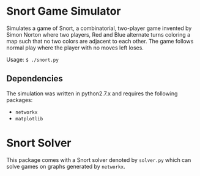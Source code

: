 Snort Game Simulator
====================

Simulates a game of Snort, a combinatorial, two-player game invented by
Simon Norton where two players, Red and Blue alternate turns coloring a
map such that no two colors are adjacent to each other.  The game follows
normal play where the player with no moves left loses.

Usage: `$ ./snort.py`


Dependencies
------------

The simulation was written in python2.7.x and requires the following
packages:

- `networkx`
- `matplotlib`

Snort Solver
============

This package comes with a Snort solver denoted by `solver.py` which can
solve games on graphs generated by `networkx`.
